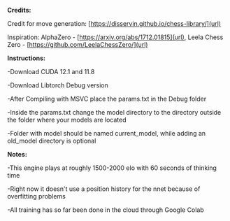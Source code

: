 **Credits:**

Credit for move generation: [https://disservin.github.io/chess-library/](url)

Inspiration: AlphaZero - [https://arxiv.org/abs/1712.01815](url), Leela Chess Zero - [https://github.com/LeelaChessZero/](url)


**Instructions:**

-Download CUDA 12.1 and 11.8

-Download Libtorch Debug version

-After Compiling with MSVC place the params.txt in the Debug folder

-Inside the params.txt change the model directory to the directory outside the folder where your models are located

-Folder with model should be named current_model, while adding an old_model directory is optional



**Notes:**

-This engine plays at roughly 1500-2000 elo with 60 seconds of thinking time

-Right now it doesn't use a position history for the nnet because of overfitting problems

-All training has so far been done in the cloud through Google Colab

